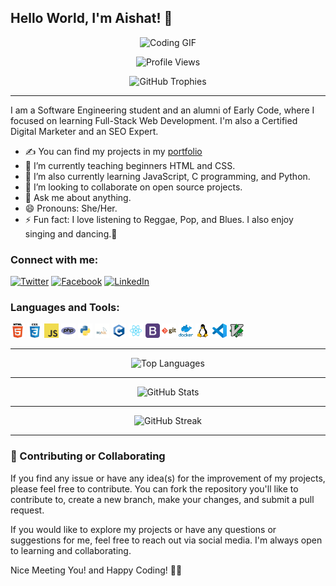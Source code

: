 ## Hello World, I'm Aishat! 👋

<p align="center">
  <img src="https://github.com/Aishat452/Aishat452/blob/main/coding.gif?raw=true" alt="Coding GIF" width="700" height="380" />
</p>

<p align="center">
  <img src="https://komarev.com/ghpvc/?username=Aishat452&label=Profile%20views&color=0e75b6&style=flat" alt="Profile Views" />
</p>


<p align="center">
  <img src="https://github-profile-trophy.vercel.app/?username=Aishat452&theme=juicyfresh&margin-w=8&no-bg=true&row=1" alt="GitHub Trophies" />
</p>

---

I am a Software Engineering student and an alumni of Early Code, where I focused on learning Full-Stack Web Development. I'm also a Certified Digital Marketer and an SEO Expert.

- ✍ You can find my projects in my [portfolio](https://github.com/Aishat452/)
- 🔭 I’m currently teaching beginners HTML and CSS.
- 🌱 I’m also currently learning JavaScript, C programming, and Python.
- 👯 I’m looking to collaborate on open source projects.
- 💬 Ask me about anything.
- 😄 Pronouns: She/Her.
- ⚡ Fun fact: I love listening to Reggae, Pop, and Blues. I also enjoy singing and dancing.🥰

### Connect with me:

<p align="left">
  <a href="https://twitter.com/aishaadewoyin" target="_blank"><img src="https://raw.githubusercontent.com/rahuldkjain/github-profile-readme-generator/master/src/images/icons/Social/twitter.svg" alt="Twitter" height="30" width="40" /></a>
  <a href="https://facebook.com/aishatomoadewoyin" target="_blank"><img src="https://raw.githubusercontent.com/rahuldkjain/github-profile-readme-generator/master/src/images/icons/Social/facebook.svg" alt="Facebook" height="30" width="40" /></a>
  <a href="https://linkedin.com/in/aishat-adewoyin-45a8141ba" target="_blank"><img src="https://raw.githubusercontent.com/rahuldkjain/github-profile-readme-generator/master/src/images/icons/Social/linked-in-alt.svg" alt="LinkedIn" height="30" width="40" /></a>
</p>

### Languages and Tools:

<p align="left">
  <img src="https://raw.githubusercontent.com/github/explore/80688e429a7d4ef2fca1e82350fe8e3517d3494d/topics/html/html.png" alt="HTML5" width="23" height="23" />
  <img src="https://raw.githubusercontent.com/github/explore/80688e429a7d4ef2fca1e82350fe8e3517d3494d/topics/css/css.png" alt="CSS3" width="23" height="23" />
  <img src="https://raw.githubusercontent.com/github/explore/80688e429a7d4ef2fca1e82350fe8e3517d3494d/topics/javascript/javascript.png" alt="JavaScript" width="23" height="23" />
  <img src="https://raw.githubusercontent.com/github/explore/80688e429a7d4ef2fca1e82350fe8e3517d3494d/topics/php/php.png" alt="PHP" width="23" height="23" />
  <img src="https://raw.githubusercontent.com/github/explore/80688e429a7d4ef2fca1e82350fe8e3517d3494d/topics/python/python.png" alt="Python" width="23" height="23" />
  <img src="https://raw.githubusercontent.com/github/explore/80688e429a7d4ef2fca1e82350fe8e3517d3494d/topics/mysql/mysql.png" alt="MySQL" width="23" height="23" />
  <img src="https://raw.githubusercontent.com/github/explore/80688e429a7d4ef2fca1e82350fe8e3517d3494d/topics/c/c.png" alt="C" width="23" height="23" />
  <img src="https://raw.githubusercontent.com/github/explore/80688e429a7d4ef2fca1e82350fe8e3517d3494d/topics/react/react.png" alt="React" width="23" height="23" />
  <img src="https://raw.githubusercontent.com/github/explore/80688e429a7d4ef2fca1e82350fe8e3517d3494d/topics/bootstrap/bootstrap.png" alt="Bootstrap" width="23" height="23" />
  <img src="https://raw.githubusercontent.com/github/explore/80688e429a7d4ef2fca1e82350fe8e3517d3494d/topics/git/git.png" alt="Git" width="23" height="23" />
  <img src="https://raw.githubusercontent.com/github/explore/80688e429a7d4ef2fca1e82350fe8e3517d3494d/topics/docker/docker.png" alt="Docker" width="23" height="23" />
  <img src="https://raw.githubusercontent.com/github/explore/80688e429a7d4ef2fca1e82350fe8e3517d3494d/topics/linux/linux.png" alt="Linux" width="23" height="23" />
  <img src="https://raw.githubusercontent.com/github/explore/80688e429a7d4ef2fca1e82350fe8e3517d3494d/topics/visual-studio-code/visual-studio-code.png" alt="VS Code" width="23" height="23" />
  <img src="https://raw.githubusercontent.com/github/explore/80688e429a7d4ef2fca1e82350fe8e3517d3494d/topics/vim/vim.png" alt="Vim" width="23" height="23" />
</p>

---

<p align="center">
  <img src="https://github-readme-stats.vercel.app/api/top-langs/?username=Aishat452&layout=compact&langs_count=10&hide=css,html,PHP" alt="Top Languages" />
</p>

---

<p align="center">
  <img src="https://github-readme-stats.vercel.app/api?username=Aishat452&show_icons=true&hide_border=true" alt="GitHub Stats" />
</p>

---

<p align="center">
  <img src="https://github-readme-streak-stats.herokuapp.com/?user=Aishat452&" alt="GitHub Streak" />
</p>

---

<!-- ### 📕 Latest Blog Posts

<!-- BLOG-POST-LIST:START
- [How to Build a Responsive Website with HTML and CSS](https://yourblog.com/post1)
- [10 Tips for Effective Digital Marketing](https://yourblog.com/post2)
- [Getting Started with Python: A Beginner's Guide](https://yourblog.com/post3)
 BLOG-POST-LIST:END -->

### 🤝 Contributing or Collaborating

If you find any issue or have any idea(s) for the improvement of my projects, please feel free to contribute. You can fork the repository you'll like to contribute to, create a new branch, make your changes, and submit a pull request.

If you would like to explore my projects or have any questions or suggestions for me, feel free to reach out via social media. I'm always open to learning and collaborating.

Nice Meeting You! and Happy Coding! 🥰🚀
